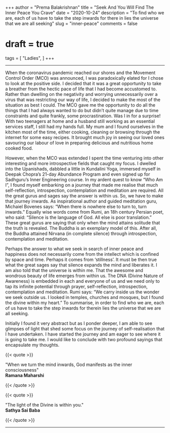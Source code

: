 +++
author = "Prema Balakrishnan"
title = "Seek And You Will Find The Inner Peace You Crave"
date = "2020-10-24"
description = "To find who we are, each of us have to take the step inwards for there in lies the universe that we are all seeking"
slug = "inner-peace"
comments = false
# draft = true
tags = [
    "Ladies",
]
+++

---

When the coronavirus pandemic reached our shores and the Movement Control Order (MCO) was announced, I was paradoxically elated for I chose to look at the positive side. I decided that it was a great opportunity to take a breather from the hectic pace of life that I had become accustomed to. Rather than dwelling on the negativity and worrying unnecessarily over a virus that was restricting our way of life, I decided to make the most of the situation as best I could. The MCO gave me the opportunity to do all the things that I had always wanted to do but didn’t quite manage due to time constraints and quite frankly, some procrastination. Was I in for a surprise! With two teenagers at home and a husband still working as an essential services staff, I still had my hands full. My mum and I found ourselves in the kitchen most of the time, either cooking, cleaning or browsing through the internet for some easy recipes. It brought much joy in seeing our loved ones savouring our labour of love in preparing delicious and nutritious home cooked food.

However, when the MCO was extended I spent the time venturing into other interesting and more introspective fields that caught my focus. I dwelled into the Upanishads, dabbled a little in Kundalini Yoga, immersed myself in Deepak Chopra’s 21-day Abundance Program and even signed up for Sadhguru’s Inner Engineering course. In my ardent quest to know “Who Am I”, I found myself embarking on a journey that made me realise that much self-reflection, introspection, contemplation and meditation are required. All the great gurus and sages say the answer is within us. So, we have to make that journey inwards. As inspirational author and guided meditation guru, Michaiel Bovenes says: “When there is nowhere else to turn to, turn inwards.” Equally wise words come from Rumi, an 18h century Persian poet, who said: “Silence is the language of God. All else is poor translation.” These great gurus are saying that only when the mind attains solitude that the truth is revealed. The Buddha is an exemplary model of this. After all, the Buddha attained Nirvana (in complete silence) through introspection, contemplation and meditation.

Perhaps the answer to what we seek in search of inner peace and happiness does not necessarily come from the intellect which is confined by space and time. Perhaps it comes from ‘stillness’. It must be then true what the great sages say that silence expands the mind and liberates it. I am also told that the universe is within me.  That the awesome and wondrous beauty of life emerges from within us. The DNA (Divine Nature of Awareness) is embedded in each and everyone of us and we need only to tap its infinite potential through prayer, self-reflection, introspection, contemplation and meditation. Rumi says: “We carry inside us the wonder we seek outside us. I looked in temples, churches and mosques, but I found the divine within my heart.” To summarise, in order to find who we are, each of us have to take the step inwards for therein lies the universe that we are all seeking.

Initially I found it very abstract but as I ponder deeper, I am able to see glimpses of light that shed some focus on the journey of self-realisation that I have undertaken. I have started the journey and am eager to see where it is going to take me. I would like to conclude with two profound sayings that encapsulate my thoughts.

{{< quote >}}
<p>"When we turn the mind inwards, God manifests as the inner consciousness"<br />
<span style="font-weight:bold;">Ramana Maharshi</span></p>
{{< /quote >}}

{{< quote >}}
<p>"The light of the Divine is within you."<br />
<span style="font-weight:bold;">Sathya Sai Baba</span></p>
{{< /quote >}}

<br>

---